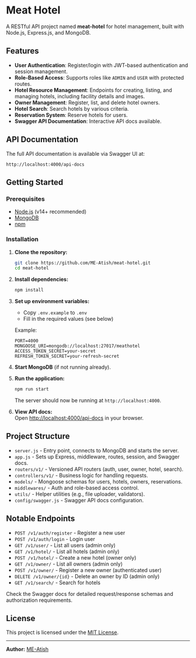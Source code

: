 # Meat Hotel

A RESTful API project named **meat-hotel** for hotel management, built with Node.js, Express.js, and MongoDB.

## Features

- **User Authentication**: Register/login with JWT-based authentication and session management.
- **Role-Based Access**: Supports roles like `ADMIN` and `USER` with protected routes.
- **Hotel Resource Management**: Endpoints for creating, listing, and managing hotels, including facility details and images.
- **Owner Management**: Register, list, and delete hotel owners.
- **Hotel Search**: Search hotels by various criteria.
- **Reservation System**: Reserve hotels for users.
- **Swagger API Documentation**: Interactive API docs available.

## API Documentation

The full API documentation is available via Swagger UI at:

```
http://localhost:4000/api-docs
```

## Getting Started

### Prerequisites

- [Node.js](https://nodejs.org/) (v14+ recommended)
- [MongoDB](https://www.mongodb.com/)
- [npm](https://www.npmjs.com/)

### Installation

1. **Clone the repository:**
   ```bash
   git clone https://github.com/ME-Atish/meat-hotel.git
   cd meat-hotel
   ```

2. **Install dependencies:**
   ```bash
   npm install
   ```

3. **Set up environment variables:**
   - Copy `.env.example` to `.env`
   - Fill in the required values (see below)

   Example:
   ```
   PORT=4000
   MONGOOSE_URI=mongodb://localhost:27017/meathotel
   ACCESS_TOKEN_SECRET=your-secret
   REFRESH_TOKEN_SECRET=your-refresh-secret
   ```

4. **Start MongoDB** (if not running already).

5. **Run the application:**
   ```bash
   npm run start
   ```
   The server should now be running at `http://localhost:4000`.

6. **View API docs:**  
   Open [http://localhost:4000/api-docs](http://localhost:4000/api-docs) in your browser.

## Project Structure

- `server.js` - Entry point, connects to MongoDB and starts the server.
- `app.js` - Sets up Express, middleware, routes, session, and Swagger docs.
- `routers/v1/` - Versioned API routers (auth, user, owner, hotel, search).
- `controllers/v1/` - Business logic for handling requests.
- `models/` - Mongoose schemas for users, hotels, owners, reservations.
- `middlewares/` - Auth and role-based access control.
- `utils/` - Helper utilities (e.g., file uploader, validators).
- `config/swagger.js` - Swagger API docs configuration.

## Notable Endpoints

- `POST /v1/auth/register` - Register a new user
- `POST /v1/auth/login` - Login user
- `GET /v1/user/` - List all users (admin only)
- `GET /v1/hotel/` - List all hotels (admin only)
- `POST /v1/hotel/` - Create a new hotel (owner only)
- `GET /v1/owner/` - List all owners (admin only)
- `POST /v1/owner/` - Register a new owner (authenticated user)
- `DELETE /v1/owner/{id}` - Delete an owner by ID (admin only)
- `GET /v1/search/` - Search for hotels

Check the Swagger docs for detailed request/response schemas and authorization requirements.

## License

This project is licensed under the [MIT License](LICENSE).

---

**Author:** [ME-Atish](https://github.com/ME-Atish)